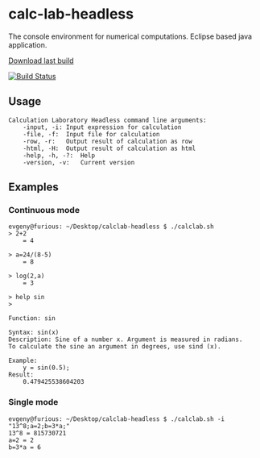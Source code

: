 # calc-lab-headless
The console environment for numerical computations. Eclipse based java application.

[Download last build](http://calc-lab.com:8080/job/calc-lab-headless/lastStableBuild/artifact/build/product/target/calclab-headless-1.0.0-SNAPSHOT.zip)

[![Build Status](http://calc-lab.com:8080/job/calc-lab-headless/lastStableBuild/badge/icon)](http://calc-lab.com:8080/job/calc-lab-headless/lastStableBuild/)


## Usage
```
Calculation Laboratory Headless command line arguments:
	-input, -i:	Input expression for calculation
	-file, -f:	Input file for calculation
	-row, -r:	Output result of calculation as row
	-html, -H:	Output result of calculation as html
	-help, -h, -?:	Help
	-version, -v:	Current version
```

## Examples
### Continuous mode
```
evgeny@furious: ~/Desktop/calclab-headless $ ./calclab.sh
> 2+2
	= 4

> a=24/(8-5)
	= 8

> log(2,a)
	= 3

> help sin
>

Function: sin

Syntax: sin(x)
Description: Sine of a number x. Argument is measured in radians. 
To calculate the sine an argument in degrees, use sind (x).

Example:
	y = sin(0.5);
Result:
	0.479425538604203
```

### Single mode
```
evgeny@furious: ~/Desktop/calclab-headless $ ./calclab.sh -i "13^8;a=2;b=3*a;"
13^8 = 815730721
a=2 = 2
b=3*a = 6
```
